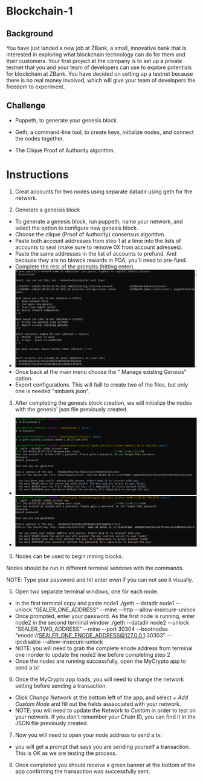 # Blockchain-1
## Background
You have just landed a new job at ZBank, a small, innovative bank that is interested in exploring what
blockchain technology can do for them and their customers.
Your first project at the company is to set up a private testnet that you and your team of developers
can use to explore potentials for blockchain at ZBank. You have decided on setting up a testnet because 
there is no real money involved, which will give your team of developers the freedom to experiment.

## Challenge
* Puppeth, to generate your genesis block.

* Geth, a command-line tool, to create keys, initialize nodes, and connect the nodes together.

* The Clique Proof of Authority algorithm.

# Instructions

1. Creat accounts for two nodes using separate datadir using geth for the network.

2. Generate a geneisis block

* To generate a genesis block, run puppeth, name your network, and select the option to configure new genesis block.
* Choose the clique (Proof of Authority) consensus algorithm.
* Paste both account addresses from step 1 at a time into the lists of accounts to seal (make sure to remove 0X from account adresses).
* Paste the same addresses in the list of accounts to prefund. And because they are no blowck rewards in POA, you'll need to pre-fund.
* Complete the rest of the prompts (hitting enter).
* ![block creation](https://github.com/cpanagopoulos/Blockchain-1/blob/main/Screenshots/puppeth-block-setup.PNG)
* Once back at the main menu choose the " Manage existing Genesis" option.
* Export configurations. This will faill to create two of the files, but only one is needed "smbank.json".


3. After completing the genesis block creation, we will initialize the nodes with the genesis' json file previously created.
  * ![Node1](https://github.com/cpanagopoulos/Blockchain-1/blob/main/Screenshots/node-1-creation.PNG)
  * ![Node2](https://github.com/cpanagopoulos/Blockchain-1/blob/main/Screenshots/node-2-creation.PNG)

5. Nodes can be used to begin mining blocks.

  Nodes should be run in different terminal windows with the commands.

  NOTE: Type your password and hit enter even if you can not see it visually.
  
5. Open two separate terminal windows, one for each node.
  * In the first terminal copy and paste node1 ./geth --datadir node1 --unlock "SEALER_ONE_ADDRESS" --mine --http --allow-insecure-unlock
  * Once prompted, enter your password. As the first node is running, enter node2 in the second terminal window ./geth --datadir node2 --unlock "SEALER_TWO_ADDRESS" --mine --port 30304 --bootnodes "enode://SEALER_ONE_ENODE_ADDRESS@127.0.0.1:30303" --ipcdisable --allow-insecure-unlock
  * NOTE: you will need to grab the complete enode address from terminal one inorder to update the node2 line before completing step 2
  * Once the nodes are running successfully, open the MyCrypto app to send a tx!

6. Once the MyCrypto app loads, you will need to change the network setting before sending a transaction:
  * Click _Change Network_ at the bottom left of the app, and select _+ Add Custom Node_ and fill out the fields asssociated with your network.
  * NOTE: you will need to update the Network to _Custom_ in order to test on your network. If you don't remember your Chain ID, you can find it in the JSON file previously         created.

7. Now you will need to open your node address to send a tx:
  * you will get a prompt that says you are sending yourself a transaction. This is OK as we are testing the process.

8. Once completed you should receive a green banner at the bottom of the app confirming the transaction was successfully sent.
